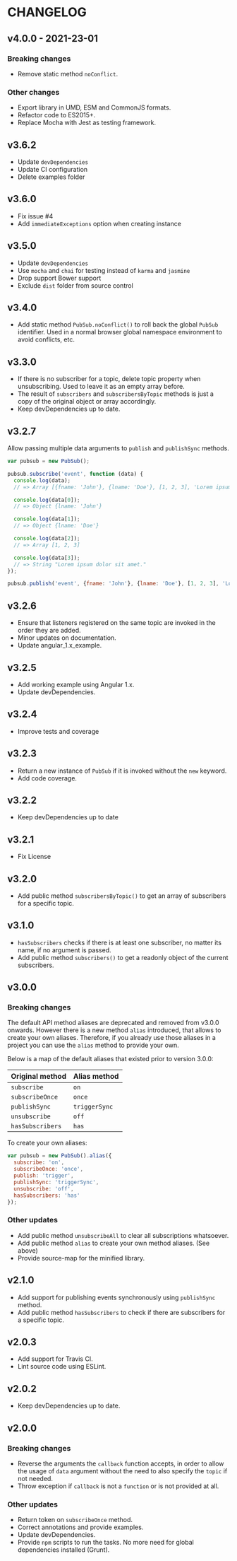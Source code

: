 # CHANGELOG

## v4.0.0 - 2021-23-01
### Breaking changes
  - Remove static method `noConflict`.

### Other changes
- Export library in UMD, ESM and CommonJS formats.
- Refactor code to ES2015+.
- Replace Mocha with Jest as testing framework.

## v3.6.2
- Update `devDependencies`
- Update CI configuration
- Delete examples folder

## v3.6.0
- Fix issue #4
- Add `immediateExceptions` option when creating instance


## v3.5.0
- Update `devDependencies`
- Use `mocha` and `chai` for testing instead of `karma` and `jasmine`
- Drop support Bower support
- Exclude `dist` folder from source control

## v3.4.0
- Add static method `PubSub.noConflict()` to roll back the global `PubSub` identifier. Used in a normal browser global namespace environment to avoid conflicts, etc.

## v3.3.0
- If there is no subscriber for a topic, delete topic property when unsubscribing. Used to leave it as an empty array before.
- The result of `subscribers` and `subscribersByTopic` methods is just a copy of the original object or array accordingly.
- Keep devDependencies up to date.

## v3.2.7
Allow passing multiple data arguments to `publish` and `publishSync` methods.
```js
var pubsub = new PubSub();

pubsub.subscribe('event', function (data) {
  console.log(data);
  // => Array [{fname: 'John'}, {lname: 'Doe'}, [1, 2, 3], 'Lorem ipsum dolor sit amet.']

  console.log(data[0]);
  // => Object {lname: 'John'}

  console.log(data[1]);
  // => Object {lname: 'Doe'}

  console.log(data[2]);
  // => Array [1, 2, 3]

  console.log(data[3]);
  // => String "Lorem ipsum dolor sit amet."
});

pubsub.publish('event', {fname: 'John'}, {lname: 'Doe'}, [1, 2, 3], 'Lorem ipsum dolor sit amet.');
```

## v3.2.6
- Ensure that listeners registered on the same topic are invoked in the order they are added.
- Minor updates on documentation.
- Update angular_1.x_example.

## v3.2.5
- Add working example using Angular 1.x.
- Update devDependencies.

## v3.2.4
- Improve tests and coverage

## v3.2.3
- Return a new instance of `PubSub` if it is invoked without the `new` keyword.
- Add code coverage.

## v3.2.2
- Keep devDependencies up to date

## v3.2.1
- Fix License

## v3.2.0
- Add public method `subscribersByTopic()` to get an array of subscribers for a specific topic.

## v3.1.0
- `hasSubscribers` checks if there is at least one subscriber, no matter its name, if no argument is passed.
- Add public method `subscribers()` to get a readonly object of the current subscribers.

## v3.0.0

### Breaking changes

The default API method aliases are deprecated and removed from v3.0.0 onwards. However there is a new method `alias` introduced, that allows to create your own aliases. Therefore, if you already use those aliases in a project you can use the `alias` method to provide your own.

Below is a map of the default aliases that existed prior to version 3.0.0:

| Original method  | Alias method  |
| ---------------  | ------------- |
| `subscribe`      | `on`          |
| `subscribeOnce`  | `once`        |
| `publishSync`    | `triggerSync` |
| `unsubscribe`    | `off`         |
| `hasSubscribers` | `has`         |

To create your own aliases:

```js
var pubsub = new PubSub().alias({
  subscribe: 'on',
  subscribeOnce: 'once',
  publish: 'trigger',
  publishSync: 'triggerSync',
  unsubscribe: 'off',
  hasSubscribers: 'has'
});
```

### Other updates

- Add public method `unsubscribeAll` to clear all subscriptions whatsoever.
- Add public method `alias` to create your own method aliases. (See above)
- Provide source-map for the minified library.

## v2.1.0
- Add support for publishing events synchronously using `publishSync` method.
- Add public method `hasSubscribers` to check if there are subscribers for a specific topic.

## v2.0.3
- Add support for Travis CI.
- Lint source code using ESLint.

## v2.0.2
- Keep devDependencies up to date.

## v2.0.0

### Breaking changes

- Reverse the arguments the `callback` function accepts, in order to allow the usage of `data` argument without the need to also specify the `topic` if not needed.
- Throw exception if `callback` is not a `function` or is not provided at all.

### Other updates
- Return token on `subscribeOnce` method.
- Correct annotations and provide examples.
- Update devDependencies.
- Provide `npm` scripts to run the tasks. No more need for global dependencies installed (Grunt).
